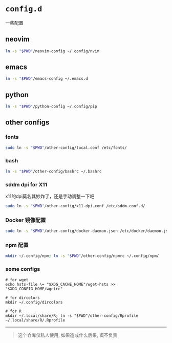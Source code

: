 # `config.d`

一些配置

## neovim

```bash
ln -s "$PWD"/neovim-config ~/.config/nvim
```

## emacs

```bash
ln -s "$PWD"/emacs-config ~/.emacs.d
```

## python

```bash
ln -s "$PWD"/python-config ~/.config/pip
```

## other configs

### fonts

```bash
sudo ln -s "$PWD"/other-config/local.conf /etc/fonts/
```

### bash

```bash
ln -s "$PWD"/other-config/bashrc ~/.bashrc
```

### sddm dpi for X11

x11的dpi莫名其妙炸了，还是手动调整一下吧

```bash
sudo ln -s "$PWD"/other-config/x11-dpi.conf /etc/sddm.conf.d/
```

### Docker 镜像配置

```bash
sudo ln -s "$PWD"/other-config/docker-daemon.json /etc/docker/daemon.json
```

### npm 配置

```bash
mkdir ~/.config/npm; ln -s "$PWD"/other-config/npmrc ~/.config/npm/
```

### some configs

```
# for wget
echo hsts-file \= "$XDG_CACHE_HOME"/wget-hsts >> "$XDG_CONFIG_HOME/wgetrc"

# for dircolors
mkdir ~/.config/dircolors

# for R
mkdir ~/.local/share/R; ln -s "$PWD"/other-config/Rprofile ~/.local/share/R/.Rprofile
```

---

> 这个仓库仅私人使用, 如果造成什么后果, 概不负责
